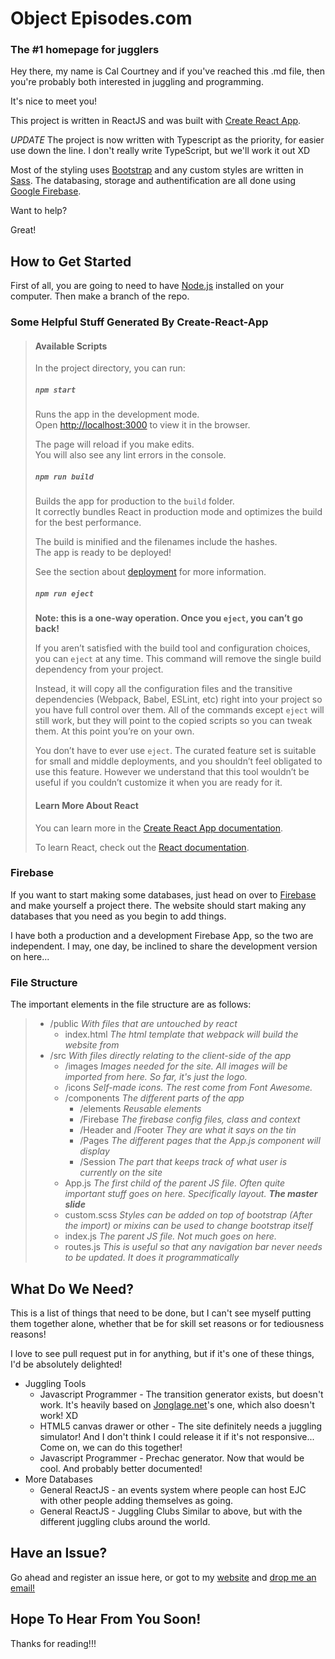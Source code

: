 # Object Episodes.com

### The #1 homepage for jugglers

Hey there, my name is Cal Courtney and if you've reached this .md file, then you're probably both interested in juggling and programming.

It's nice to meet you\!

This project is written in ReactJS and was built with [Create React App](https://github.com/facebook/create-react-app). 

*UPDATE*
The project is now written with Typescript as the priority, for easier use down the line. I don't really write TypeScript, but we'll work it out XD

Most of the styling uses [Bootstrap](https://getbootstrap.com/docs/4.4/) and any custom styles are written in [Sass](https://sass-lang.com). The databasing, storage and authentification are all done using [Google Firebase](https://firebase.google.com/docs/).

Want to help?

Great\!

## How to Get Started

First of all, you are going to need to have [Node.js](https://nodejs.org/en/download/) installed on your computer. Then make a branch of the repo.

### Some Helpful Stuff Generated By Create-React-App

> #### Available Scripts
>
> In the project directory, you can run:
>
> ##### `npm start`
>
> Runs the app in the development mode.<br />
> Open [http://localhost:3000](http://localhost:3000) to view it in the browser.
>
> The page will reload if you make edits.<br />
> You will also see any lint errors in the console.
>
> ##### `npm run build`
>
> Builds the app for production to the `build` folder.<br />
> It correctly bundles React in production mode and optimizes the build for the best performance.
>
> The build is minified and the filenames include the hashes.<br />
> The app is ready to be deployed\!
>
> See the section about [deployment](https://facebook.github.io/create-react-app/docs/deployment) for more information.
>
> ##### `npm run eject`
>
> **Note: this is a one-way operation. Once you `eject`, you can’t go back\!**
>
> If you aren’t satisfied with the build tool and configuration choices, you can `eject` at any time. This command will remove the single build dependency from your project.
>
> Instead, it will copy all the configuration files and the transitive dependencies (Webpack, Babel, ESLint, etc) right into your project so you have full control over them. All of the commands except `eject` will still work, but they will point to the copied scripts so you can tweak them. At this point you’re on your own.
>
> You don’t have to ever use `eject`. The curated feature set is suitable for small and middle deployments, and you shouldn’t feel obligated to use this feature. However we understand that this tool wouldn’t be useful if you couldn’t customize it when you are ready for it.
>
> #### Learn More About React
>
> You can learn more in the [Create React App documentation](https://facebook.github.io/create-react-app/docs/getting-started).
>
> To learn React, check out the [React documentation](https://reactjs.org/).

### Firebase

If you want to start making some databases, just head on over to [Firebase](console.firebase.google.com) and make yourself a project there. The website should start making any databases that you need as you begin to add things.

I have both a production and a development Firebase App, so the two are independent. I may, one day, be inclined to share the development version on here...

### File Structure

The important elements in the file structure are as follows:
>   - /public *With files that are untouched by react*
>       - index.html *The html template that webpack will build the website from*
>   - /src *With files directly relating to the client-side of the app*
>       - /images *Images needed for the site. All images will be imported from here. So far, it's just the logo.*
>       - /icons *Self-made icons. The rest come from Font Awesome.*
>       - /components *The different parts of the app*
>           - /elements *Reusable elements*
>           - /Firebase *The firebase config files, class and context*
>           - /Header and /Footer *They are what it says on the tin*
>           - /Pages *The different pages that the App.js component will display*
>           - /Session *The part that keeps track of what user is currently on the site*
>       - App.js *The first child of the parent JS file. Often quite important stuff goes on here. Specifically layout. **The master slide***
>       - custom.scss *Styles can be added on top of bootstrap \(After the import\) or mixins can be used to change bootstrap itself*
>       - index.js *The parent JS file. Not much goes on here.*
>       - routes.js *This is useful so that any navigation bar never needs to be updated. It does it programmatically*

## What Do We Need?

This is a list of things that need to be done, but I can't see myself putting them together alone, whether that be for skill set reasons or for tediousness reasons\!

I love to see pull request put in for anything, but if it's one of these things, I'd be absolutely delighted\!

-   Juggling Tools
    -   Javascript Programmer - The transition generator exists, but doesn't work. It's heavily based on [Jonglage.net](https://www.jonglage.net/generation_transition_siteswap.html)'s one, which also doesn't work\! XD
    -   HTML5 canvas drawer or other - The site definitely needs a juggling simulator\! And I don't think I could release it if it's not responsive... Come on, we can do this together\!
    -   Javascript Programmer - Prechac generator. Now that would be cool. And probably better documented!
-   More Databases
    -   General ReactJS - an events system where people can host EJC with other people adding themselves as going.
    -   General ReactJS - Juggling Clubs Similar to above, but with the different juggling clubs around the world.

## Have an Issue?

Go ahead and register an issue here, or got to my [website](https://calcourtney.net) and [drop me an email\!](mailto:info@calcourtney.net)

## Hope To Hear From You Soon!

Thanks for reading\!\!\!
